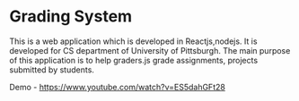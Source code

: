 # Grading System
This is a web application which is developed in Reactjs,nodejs. It is developed for CS department of University of Pittsburgh. The main purpose of this application is to help graders.js grade assignments, projects submitted by students.

Demo - https://www.youtube.com/watch?v=ES5dahGFt28
